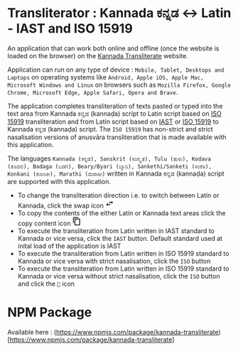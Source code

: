 # Transliterator : Kannada ಕನ್ನಡ <-> Latin - IAST and ISO 15919
An application that can work both online and offline (once the website is loaded on the browser) on the [Kannada Transliterate](https://vyshantha.github.io/kannadatransliterate/) website. 

Application can run on any type of device : ```Mobile, Tablet, Desktops and Laptops``` on operating systems like ```Android, Apple iOS, Apple Mac, Microsoft Windows and Linux``` on browsers such as ```Mozilla Firefox, Google Chrome, Microsoft Edge, Apple Safari, Opera and Brave```.

The application completes transliteration of texts pasted or typed into the text area from Kannada ಕನ್ನಡ (kannaḍa) script to Latin script based on [ISO 15919](https://en.wikipedia.org/wiki/ISO_15919) transliteration and from Latin script based on [IAST](https://en.wikipedia.org/wiki/International_Alphabet_of_Sanskrit_Transliteration) or [ISO 15919](https://en.wikipedia.org/wiki/ISO_15919) to Kannada ಕನ್ನಡ (kannaḍa) script. The ```ISO 15919``` has non-strict and strict nasalisation versions of anusvāra transliteration that is made available with this application. 

The languages ```Kannada (ಕನ್ನಡ), Sanskrit (ಸಂಸ್ಕೃತ), Tulu (ತುಳು), Kodava (ಕೊದವ), Badaga (ಬಡಗ), Beary/Byari (ಬ್ಯಾರಿ), Sankethi/Sanketi (ಸಂಕೆತಿ), Konkani (ಕೋಂಕೀ), Marathi (ಮರಾಠೀ)``` written in Kannada ಕನ್ನಡ (kannaḍa) script are supported with this application.

- To change the transliteration direction i.e. to switch between Latin or Kannada, click the swap icon  <img src="./swap-horiz-64.png" width="20px" height="20px" />  
- To copy the contents of the either Latin or Kannada text areas click the copy content icon  <img src="./content-copy-64.png" width="20px" height="20px" />
- To execute the transliteration from Latin written in IAST standard to Kannada or vice versa, click the ```IAST``` button. Default standard used at inital load of the application is IAST
- To execute the transliteration from Latin written in ISO 15919 standard to Kannada or vice versa with strict nasalisation, click the ```ISO``` button
- To execute the transliteration from Latin written in ISO 15919 standard to Kannada or vice versa without strict nasalisation, click the ```ISO``` button and click the ```👃``` icon


# NPM Package
 Available here : (https://www.npmjs.com/package/kannada-transliterate)[https://www.npmjs.com/package/kannada-transliterate]